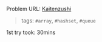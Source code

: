 Problem URL: [Kaitenzushi](https://www.metacareers.com/profile/coding_puzzles/?puzzle=958513514962507)

> tags: `#array`, `#hashset`, `#queue`

1st try took: 30mins